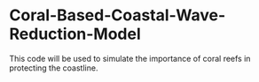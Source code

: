# Coral-Based-Coastal-Wave-Reduction-Model
This code will be used to simulate the importance of coral reefs in protecting the coastline.
